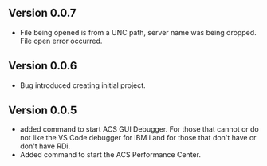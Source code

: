 ## Version 0.0.7
  * File being opened is from a UNC path, server name was being dropped.  File open error occurred.  
## Version 0.0.6
  * Bug introduced creating initial project. 
## Version 0.0.5
  * added command to start ACS GUI Debugger. For those that cannot or do not like the VS Code debugger for IBM i and for those that don't have or don't have RDi.
  * Added command to start the ACS Performance Center. 